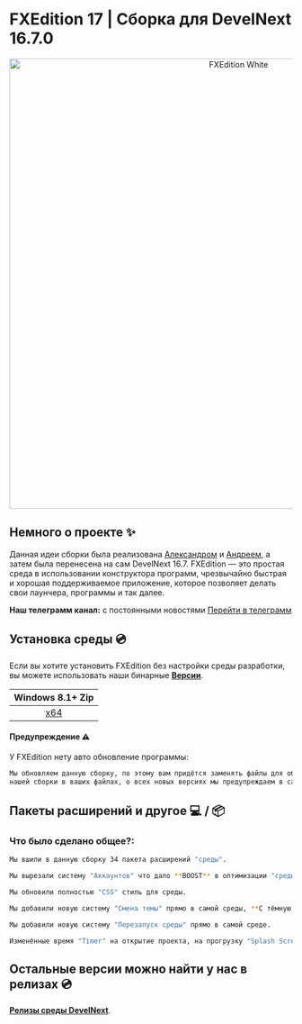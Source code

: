 # FXEdition 17 | Сборка для DevelNext 16.7.0
<p align="center">
  <img alt="FXEdition White" src="https://github.com/deaglemeister/FXEdition/assets/82234313/09efd85b-bab6-4214-935d-5407f063353e"  width="800">

</p>

## Немного о проекте ✨

Данная идеи сборки была реализована [Александром](https://vk.com/acid_vkmusic) и  [Андреем](https://vk.com/gmdguschin), а затем была перенесена на сам DevelNext 16.7.
FXEdition — это простая среда в использовании конструктора программ, чрезвычайно быстрая и хорошая поддерживаемое приложение, которое позволяет делать свои лаунчера, программы и так далее.

**Наш телеграмм канал:** с постоянными новостями [Перейти в телеграмм](https://t.me/fxedition17)
## Установка среды 💿
Если вы хотите установить FXEdition без настройки среды разработки, вы можете использовать наши бинарные [**Версии**](https://github.com/deaglemeister/FXEdition/releases).

| Windows 8.1+ Zip 
| :---: 
| [x64](https://github.com/tjmcraft/TJMC-Launcher/releases/latest/download/TJMC-Launcher-setup-x64.exe) |  |

#### Предупреждение ⚠️
У FXEdition нету авто обновление программы:
```sh
Мы обновляем данную сборку, по этому вам придётся заменять файлы для обновления
нашей сборки в ваших файлах, о всех новых версиях мы предупреждаем в самой среде и в нашем телеграмме канале
```

## Пакеты расширений и другое 💻 / 📦

### Что было сделано общее?:
```sh
Мы вшили в данную сборку 34 пакета расширений "среды".
```
```sh
Мы вырезали систему "Аккаунтов" что дало **BOOST** в оптимизации "среды".
```
```sh
Мы обновили полностью "CSS" стиль для среды.
```
```sh
Мы добавили новую систему "Смена темы" прямо в самой среды, **С тёмную на белую** и **Белую на тёмную**.
```
```sh
Мы добавили новую систему "Перезапуск среды" прямо в самой среде.
```
```sh
Изменённые время "Timer" на открытие проекта, на прогрузку "Splash Screen".
```
## Остальные версии можно найти у нас в релизах 💿
 [**Релизы среды DevelNext**](https://github.com/deaglemeister/FXEdition/releases).
